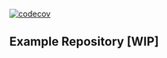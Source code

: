 [![codecov](https://codecov.io/gh/MokkeMeguru/goapollo-mutation/branch/main/graph/badge.svg?token=MKJKMLKFK6)](https://codecov.io/gh/MokkeMeguru/goapollo-mutation)

## Example Repository [WIP]
